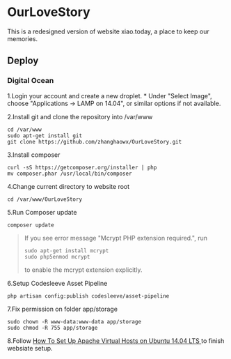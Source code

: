 # OurLoveStory
This is a redesigned version of website xiao.today, a place to keep our memories.

## Deploy
### Digital Ocean
1.Login your account and create a new droplet.
    * Under "Select Image", choose "Applications -> LAMP on 14.04", or similar options if not available.

2.Install git and clone the repository into /var/www
```
cd /var/www
sudo apt-get install git
git clone https://github.com/zhanghaowx/OurLoveStory.git
```

3.Install composer
```
curl -sS https://getcomposer.org/installer | php
mv composer.phar /usr/local/bin/composer
```

4.Change current directory to website root
```
cd /var/www/OurLoveStory
```

5.Run Composer update
```
composer update
```
> If you see error message "Mcrypt PHP extension required.", run
> ```
> sudo apt-get install mcrypt
> sudo php5enmod mcrypt
> ```
> to enable the mcrypt extension explicitly.

6.Setup Codesleeve Asset Pipeline
```
php artisan config:publish codesleeve/asset-pipeline
```

7.Fix permission on folder app/storage
```
sudo chown -R www-data:www-data app/storage
sudo chmod -R 755 app/storage
```

8.Follow [How To Set Up Apache Virtual Hosts on Ubuntu 14.04 LTS ](https://www.digitalocean.com/community/tutorials/how-to-set-up-apache-virtual-hosts-on-ubuntu-14-04-lts) to finish websiate setup.
